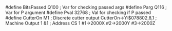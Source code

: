 #define BitsPassed Q100 ; Var for checking passed args
#define Parg Q116 ; Var for P argument
#define Pval 32768 ; Val for checking if P passed
#define CutterOn M1 ; Discrete cutter output
CutterOn->Y:$078802,8,1 ; Machine Output 1
&1 ; Address CS 1
#1->2000X
#2->2000Y
#3->2000Z 

